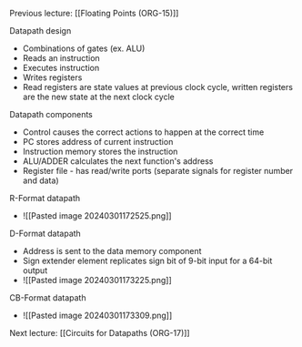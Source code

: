 Previous lecture: [[Floating Points (ORG-15)]]


Datapath design
- Combinations of gates (ex. ALU)
- Reads an instruction
- Executes instruction
- Writes registers
- Read registers are state values at previous clock cycle, written registers are the new state at the next clock cycle


Datapath components
- Control causes the correct actions to happen at the correct time
- PC stores address of current instruction
- Instruction memory stores the instruction
- ALU/ADDER calculates the next function's address
- Register file - has read/write ports (separate signals for register number and data)

R-Format datapath
- ![[Pasted image 20240301172525.png]]

D-Format datapath
- Address is sent to the data memory component
- Sign extender element replicates sign bit of 9-bit input for a 64-bit output
- ![[Pasted image 20240301173225.png]]

CB-Format datapath
- ![[Pasted image 20240301173309.png]]


Next lecture: [[Circuits for Datapaths (ORG-17)]]